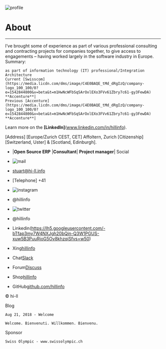![profile](https://lh6.googleusercontent.com/uqw176ozxtR99m-F1rEVEHNjafuDEljhkC0ctusjlGvHogTRU0hawpey4Bs=w40)
# About
------------------------------------------------------------
I’ve brought some of experience as part of various professional consulting and contracting projects for companies together, to give access to engagements – having worked largely in the software industry in Europe.
Summary:

    as part of information technology (IT) professional/Integration Architecture
    Current [Swisscom](https://media.licdn.com/dms/image/C4E0BAQE_tMd_dRgIzQ/company-logo_100_100/0?e=1542844800&v=beta&t=m1HwNcWFbSqSArOxlEXo3FVv61Zbry7c61-gy3FewDA) **Accenture**|
    Previous [Accenture](https://media.licdn.com/dms/image/C4E0BAQE_tMd_dRgIzQ/company-logo_100_100/0?e=1542844800&v=beta&t=m1HwNcWFbSqSArOxlEXo3FVv61Zbry7c61-gy3FewDA) **Accenture**|

Learn more on the **[LinkedIn]**(www.linkedin.com/in/hillinfo).

[Address] [Europe/Zurich CEST, CET] Affoltern, Zurich [Citizenship] [Switzerland, Uster] & [Scotland, Edinburgh].

- |**Open Source ERP** |**Consultant**| **Project manager**|
Social
- ![mail](https://lh6.googleusercontent.com/Qhi7XFcsQ_j4x8V_HaOdsyESNTDSYk5QaAxXGB4tzHGkV8hjBnW5ik63miQ=w50)
- stuart@hi-ll.info
- [Telephone] +41 
- ![instagram](https://lh5.googleusercontent.com/n777S_0bN5E_hMmetDXC2vgMCEe1Y-fE0-xmmxUIr2noRm_YjkHLwjYWv-I=w50)
- @hillinfo
- ![twitter](https://lh5.googleusercontent.com/a22yI-6dVlUoNbGd1_PYNa9lvKpaYWYD_AxYHaE5W7Ry1nnXi4L9ldV6qk8=w50)
- @hillinfo

- Linkedin(https://lh5.googleusercontent.com/-bTfap3my7W4NXJgh20bQin-Q3W1PGUS-xuw5B3PuuRjoG5Ov8khzqiSfvs=w50)
- Xing[hillinfo](https://lh3.googleusercontent.com/P1KsEu_g3n7YaeQNOUnu2t8RS5_4nrTHdt_PSik5GhPSCIivD1DbeLnAnY8=w50)
- Chat[Slack](http://hi-llinfo.slack.com)
- Forum[Discuss](http://discuss.hillinfo.io)
- Shop[hillinfo](https://hillinfo.myshopify.com/products/hillinfo-shirt)
- GitHub[github.com/hillinfo](https://hillinfo.github.io/hillinfo/)

© hi-ll


Blog

    Aug 21, 2018 - Welcome
    
    Welcome. Bienvenuti. Willkommen. Bienvenu.

Sponsor

    Swiss Olympic - www.swissolympic.ch

